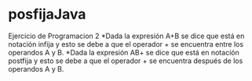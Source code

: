 # posfijaJava
Ejercicio de Programacion 2
*Dada la expresión  A+B se dice que está en notación infija y esto se debe a que el operador + se encuentra entre los operandos A y B.
*Dada la expresión AB+ se dice que está en notación postfija y esto se debe a que el operador + se encuentra después de los operandos A y B.
